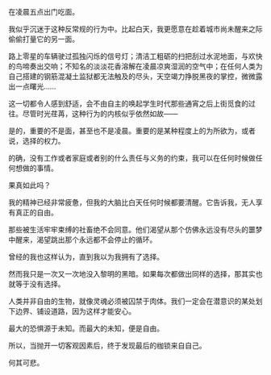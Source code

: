 在凌晨五点出门吃面。

我似乎沉迷于这种反常规的行为中。比起白天，我更愿意在趁着城市尚未醒来之际偷偷打量它的另一面。

路上零星的车辆驶过孤独闪烁的信号灯；清洁工粗砺的扫把刮过水泥地面，与欢快的鸟啼奏出交响；不知名的淡淡花香溶解在凌晨凉爽湿润的空气中；在任何人类为自己搭建的钢筋混凝土监狱都无法触及的尽头，天空竭力挣脱黑夜的掌控，微微露出一点曙光……

这一切都令人感到舒适，会不由自主的唤起学生时代那些通宵之后上街觅食的过往。尽管时光荏苒，这种行为的内核似乎依然如故——

是的，重要的不是面，甚至也不是凌晨。重要的是某种程度上的为所欲为，或者说，选择的权力。

的确，没有工作或者家庭或者别的什么责任与义务的约束，我可以在任何时候做任何想做的事情。

果真如此吗？

我的精神已经非常疲惫，但我的大脑比白天任何时候都要清醒。它告诉我，无人享有真正的自由。

那些被生活牢牢束缚的社畜绝不会同意。他们渴望从那个仿佛永远没有尽头的噩梦中醒来，渴望跳出那个永远都不会停止的循环。

曾经的我也这样认为，直到我以为我拥有了选择。

然而我只是一次又一次地没入黎明的黑暗。如果每次都做出同样的选择，那其实也就等于没有选择。

人类并非自由的生物，就像灵魂必须被囚禁于肉体。我们一定会在潜意识的某处划下边界、铺设道路，因为这样才能安心。

最大的恐惧源于未知。而最大的未知，便是自由。

所以，当抛开一切客观因素后，终于发现最后的枷锁来自自己。

何其可悲。